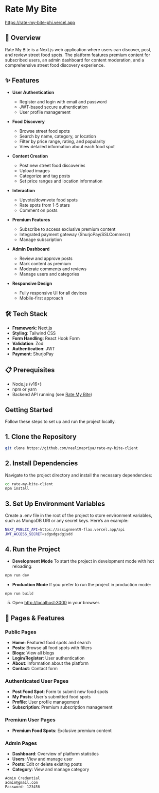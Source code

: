 # Rate My Bite

https://rate-my-bite-phi.vercel.app

## 🍔 Overview

Rate My Bite is a Next.js web application where users can discover, post, and review street food spots. The platform features premium content for subscribed users, an admin dashboard for content moderation, and a comprehensive street food discovery experience.

## ✨ Features

- **User Authentication**

  - Register and login with email and password
  - JWT-based secure authentication
  - User profile management

- **Food Discovery**

  - Browse street food spots
  - Search by name, category, or location
  - Filter by price range, rating, and popularity
  - View detailed information about each food spot

- **Content Creation**

  - Post new street food discoveries
  - Upload images
  - Categorize and tag posts
  - Set price ranges and location information

- **Interaction**

  - Upvote/downvote food spots
  - Rate spots from 1-5 stars
  - Comment on posts

- **Premium Features**

  - Subscribe to access exclusive premium content
  - Integrated payment gateway (ShurjoPay/SSLCommerz)
  - Manage subscription

- **Admin Dashboard**

  - Review and approve posts
  - Mark content as premium
  - Moderate comments and reviews
  - Manage users and categories

- **Responsive Design**
  - Fully responsive UI for all devices
  - Mobile-first approach

## 🛠️ Tech Stack

- **Framework**: Next.js
- **Styling**: Tailwind CSS
- **Form Handling**: React Hook Form
- **Validation**: Zod
- **Authentication**: JWT
- **Payment**: ShurjoPay

## 📋 Prerequisites

- Node.js (v16+)
- npm or yarn
- Backend API running (see [Rate My Bite](https://github.com/neelimapriya/rate-my-bite-server))

## Getting Started

Follow these steps to set up and run the project locally.

## 1. Clone the Repository

```bash
git clone https://github.com/neelimapriya/rate-my-bite-client
```

## 2. Install Dependencies

Navigate to the project directory and install the necessary dependencies:

```bash
cd rate-my-bite-client
npm install
```

## 3. Set Up Environment Variables

Create a .env file in the root of the project to store environment variables, such as MongoDB URI or any secret keys. Here’s an example:

```bash
NEXT_PUBLIC_API=https://assignment9-flax.vercel.app/api
JWT_ACCESS_SECRET=sdgsdgsdgjsdd

```

## 4. Run the Project

- **Development Mode**
  To start the project in development mode with hot reloading:

```bash
npm run dev
```

- **Production Mode**
  If you prefer to run the project in production mode:

```bash
npm run build
```

5. Open [http://localhost:3000](http://localhost:3000) in your browser.

## 📱 Pages & Features

### Public Pages

- **Home**: Featured food spots and search
- **Posts**: Browse all food spots with filters
- **Blogs**: View all blogs
- **Login/Register**: User authentication
- **About**: Information about the platform
- **Contact**: Contact form

### Authenticated User Pages

- **Post Food Spot**: Form to submit new food spots
- **My Posts**: User's submitted food spots
- **Profile**: User profile management
- **Subscription**: Premium subscription management

### Premium User Pages

- **Premium Food Spots**: Exclusive premium content

### Admin Pages

- **Dashboard**: Overview of platform statistics
- **Users**: View and manage user
- **Posts**: Edit or delete existing posts
- **Category**: View and manage category

```
Admin Credential
admin@gmail.com
Password- 123456
```
